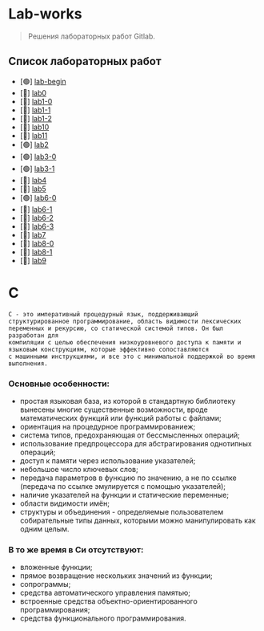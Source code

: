 # Lab-works
> Решения лабораторных работ Gitlab.
## Список лабораторных работ
- [&#128994;] [lab-begin](https://github.com/podumai/NSU/tree/main/FIRST_COURSE/Lab_works/lab-begin)
- [&#x1F534;] [lab0](https://github.com/podumai/NSU/tree/main/FIRST_COURSE/Lab_works/lab0)
- [&#x1F534;] [lab1-0](https://github.com/podumai/NSU/tree/main/FIRST_COURSE/Lab_works/lab1-0)
- [&#x1F534;] [lab1-1](https://github.com/podumai/NSU/tree/main/FIRST_COURSE/Lab_works/lab1-1)
- [&#x1F534;] [lab1-2](https://github.com/podumai/NSU/tree/main/FIRST_COURSE/Lab_works/lab1-2)
- [&#x1F534;] [lab10](https://github.com/podumai/NSU/tree/main/FIRST_COURSE/Lab_works/lab10)
- [&#x1F534;] [lab11](https://github.com/podumai/NSU/tree/main/FIRST_COURSE/Lab_works/lab11)
- [&#128994;] [lab2](https://github.com/podumai/NSU/tree/main/FIRST_COURSE/Lab_works/lab2)
- [&#128994;] [lab3-0](https://github.com/podumai/NSU/tree/main/FIRST_COURSE/Lab_works/lab3-0)
- [&#128994;] [lab3-1](https://github.com/podumai/NSU/tree/main/FIRST_COURSE/Lab_works/lab3-1)
- [&#x1F534;] [lab4](https://github.com/podumai/NSU/tree/main/FIRST_COURSE/Lab_works/lab4)
- [&#x1F534;] [lab5](https://github.com/podumai/NSU/tree/main/FIRST_COURSE/Lab_works/lab5)
- [&#128994;] [lab6-0](https://github.com/podumai/NSU/tree/main/FIRST_COURSE/Lab_works/lab6-0)
- [&#x1F534;] [lab6-1](https://github.com/podumai/NSU/tree/main/FIRST_COURSE/Lab_works/lab6-1)
- [&#x1F534;] [lab6-2](https://github.com/podumai/NSU/tree/main/FIRST_COURSE/Lab_works/lab6-2)
- [&#x1F534;] [lab6-3](https://github.com/podumai/NSU/tree/main/FIRST_COURSE/Lab_works/lab6-3)
- [&#x1F534;] [lab7](https://github.com/podumai/NSU/tree/main/FIRST_COURSE/Lab_works/lab7)
- [&#x1F534;] [lab8-0](https://github.com/podumai/NSU/tree/main/FIRST_COURSE/Lab_works/lab8-0)
- [&#x1F534;] [lab8-1](https://github.com/podumai/NSU/tree/main/FIRST_COURSE/Lab_works/lab8-1)
- [&#x1F534;] [lab9](https://github.com/podumai/NSU/tree/main/FIRST_COURSE/Lab_works/lab9)
#

# C
```
C - это императивный процедурный язык, поддерживающий структурированное программирование, область видимости лексических
переменных и рекурсию, со статической системой типов. Он был разработан для
компиляции с целью обеспечения низкоуровневого доступа к памяти и языковым конструкциям, которые эффективно сопоставляются
с машинными инструкциями, и все это с минимальной поддержкой во время выполнения.
```
### Основные особенности:
* простая языковая база, из которой в стандартную библиотеку вынесены многие существенные возможности, вроде математических функций или функций работы с файлами;
* ориентация на процедурное программированиеж;
* система типов, предохраняющая от бессмысленных операций;
* использование предпроцессора для абстрагирования однотипных операций;
* доступ к памяти через использование указателей;
* небольшое число ключевых слов;
* передача параметров в функцию по значению, а не по ссылке (передача по ссылке эмулируется с помощью указателей);
* наличие указателей на функции и статические переменные;
* области видимости имён;
* структуры и объединения - определяемые пользователем собирательные типы данных, которыми можно манипулировать как одним целым.
### В то же время в Си отсутствуют:
* вложенные функции;
* прямое возвращение нескольких значений из функции;
* сопрограммы;
* средства автоматического управления памятью;
* встроенные средства объектно-ориентированного программирования;
* средства функционального программирования.
